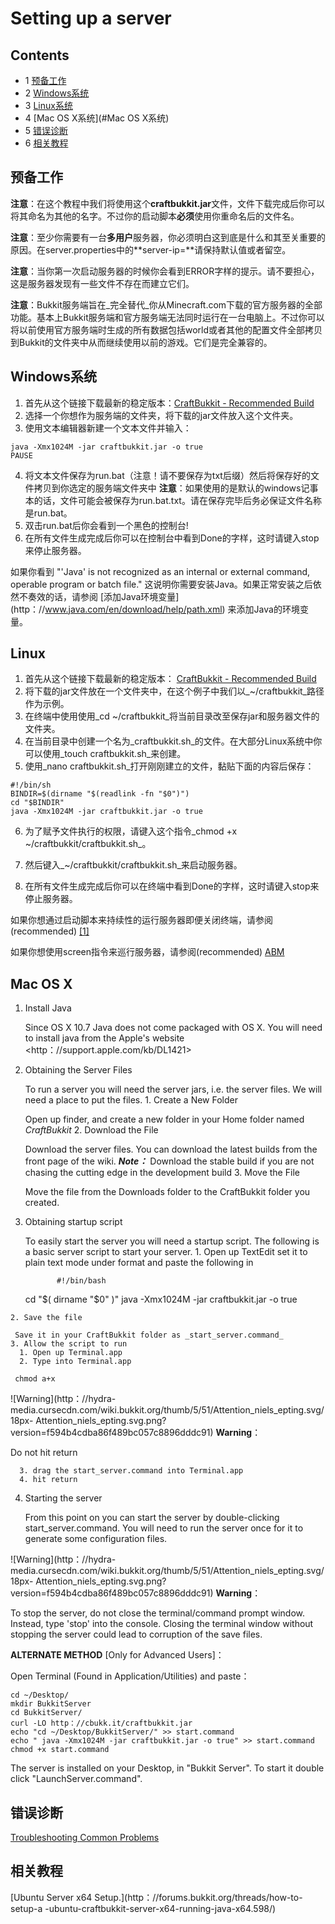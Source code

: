 #  Setting up a server

## Contents

  * 1 [预备工作](#预备工作)
  * 2 [Windows系统](#Windows系统)
  * 3 [Linux系统](#Linux系统)
  * 4 [Mac OS X系统](#Mac OS X系统)
  * 5 [错误诊断](#错误诊断)
  * 6 [相关教程](#相关教程)

## 预备工作

**注意**：在这个教程中我们将使用这个**craftbukkit.jar**文件，文件下载完成后你可以将其命名为其他的名字。不过你的启动脚本**必须**使用你重命名后的文件名。

**注意**：至少你需要有一台**多用户**服务器，你必须明白这到底是什么和其至关重要的原因。在server.properties中的**server-ip=**请保持默认值或者留空。

**注意**：当你第一次启动服务器的时候你会看到ERROR字样的提示。请不要担心，这是服务器发现有一些文件不存在而建立它们。

**注意**：Bukkit服务端旨在_完全替代_你从Minecraft.com下载的官方服务器的全部功能。基本上Bukkit服务端和官方服务端无法同时运行在一台电脑上。不过你可以将以前使用官方服务端时生成的所有数据包括world或者其他的配置文件全部拷贝到Bukkit的文件夹中从而继续使用以前的游戏。它们是完全兼容的。

##  Windows系统

   1. 首先从这个链接下载最新的稳定版本：[CraftBukkit - Recommended Build](http：//dl.bukkit.org/latest-rb/craftbukkit.jar)
   2. 选择一个你想作为服务端的文件夹，将下载的jar文件放入这个文件夹。
   3. 使用文本编辑器新建一个文本文件并输入：


    java -Xmx1024M -jar craftbukkit.jar -o true
    PAUSE


   4. 将文本文件保存为run.bat（注意！请不要保存为txt后缀）然后将保存好的文件拷贝到你选定的服务端文件夹中 **注意**：如果使用的是默认的windows记事本的话，文件可能会被保存为run.bat.txt。请在保存完毕后务必保证文件名称是run.bat。
   5. 双击run.bat后你会看到一个黑色的控制台!
   6. 在所有文件生成完成后你可以在控制台中看到Done的字样，这时请键入stop来停止服务器。

   如果你看到 "'Java' is not recognized as an internal or external command, operable program or batch file." 这说明你需要安装Java。如果正常安装之后依然不奏效的话，请参阅 [添加Java环境变量] (http：//www.java.com/en/download/help/path.xml) 来添加Java的环境变量。

##  Linux

   1. 首先从这个链接下载最新的稳定版本： [CraftBukkit - Recommended Build](http：//dl.bukkit.org/latest-rb/craftbukkit.jar)
   2. 将下载的jar文件放在一个文件夹中，在这个例子中我们以_~/craftbukkit_路径作为示例。
   3. 在终端中使用使用_cd ~/craftbukkit_将当前目录改至保存jar和服务器文件的文件夹。
   4. 在当前目录中创建一个名为_craftbukkit.sh_的文件。在大部分Linux系统中你可以使用_touch craftbukkit.sh_来创建。
   5. 使用_nano craftbukkit.sh_打开刚刚建立的文件，黏贴下面的内容后保存：


	#!/bin/sh
	BINDIR=$(dirname "$(readlink -fn "$0")")
	cd "$BINDIR"
	java -Xmx1024M -jar craftbukkit.jar -o true


   6. 为了赋予文件执行的权限，请键入这个指令_chmod +x ~/craftbukkit/craftbukkit.sh_。

   7. 然后键入_~/craftbukkit/craftbukkit.sh_来启动服务器。

   8. 在所有文件生成完成后你可以在终端中看到Done的字样，这时请键入stop来停止服务器。

   如果你想通过启动脚本来持续性的运行服务器即便关闭终端，请参阅(recommended) [[1]](https：//github.com/Ahtenus/minecraft-init)

   如果你想使用screen指令来巡行服务器，请参阅(recommended) [ABM](http：//dev.bukkit.org/server-mods/ascii-bukkit-menu/)

##  Mac OS X

  1. Install Java

     Since OS X 10.7 Java does not come packaged with OS X. You will need to install java from the Apple's website <http：//support.apple.com/kb/DL1421>
  2. Obtaining the Server Files

     To run a server you will need the server jars, i.e. the server files. We will need a place to put the files.
    1. Create a New Folder

     Open up finder, and create a new folder in your Home folder named _CraftBukkit_
    2. Download the File

     Download the server files. You can download the latest builds from the front page of the wiki.
     _**Note：**_ Download the stable build if you are not chasing the cutting edge in the development build
    3. Move the File

     Move the file from the Downloads folder to the CraftBukkit folder you created.
  3. Obtaining startup script

     To easily start the server you will need a startup script. The following is a basic server script to start your server.
    1. Open up TextEdit set it to plain text mode under format and paste the following in

                #!/bin/bash
        cd "$( dirname "$0" )"
        java -Xmx1024M -jar craftbukkit.jar -o true

    2. Save the file

     Save it in your CraftBukkit folder as _start_server.command_
    3. Allow the script to run
      1. Open up Terminal.app
      2. Type into Terminal.app

     chmod a+x


![Warning](http：//hydra-
media.cursecdn.com/wiki.bukkit.org/thumb/5/51/Attention_niels_epting.svg/18px-
Attention_niels_epting.svg.png?version=f594b4cdba86f489bc057c8896dddc91)
**Warning**：

Do not hit return

      3. drag the start_server.command into Terminal.app
      4. hit return
  4. Starting the server

     From this point on you can start the server by double-clicking start_server.command.
     You will need to run the server once for it to generate some configuration files.


![Warning](http：//hydra-
media.cursecdn.com/wiki.bukkit.org/thumb/5/51/Attention_niels_epting.svg/18px-
Attention_niels_epting.svg.png?version=f594b4cdba86f489bc057c8896dddc91)
**Warning**：

To stop the server, do not close the terminal/command prompt window. Instead,
type 'stop' into the console. Closing the terminal window without stopping the
server could lead to corruption of the save files.


**ALTERNATE METHOD** [Only for Advanced Users]：

Open Terminal (Found in Application/Utilities) and paste：



    cd ~/Desktop/
    mkdir BukkitServer
    cd BukkitServer/
    curl -LO http：//cbukk.it/craftbukkit.jar
    echo "cd ~/Desktop/BukkitServer/" >> start.command
    echo " java -Xmx1024M -jar craftbukkit.jar -o true" >> start.command
    chmod +x start.command


The server is installed on your Desktop, in "Bukkit Server". To start it
double click "LaunchServer.command".

## 错误诊断

[Troubleshooting Common Problems](/Troubleshooting_Common_Problems)

## 相关教程

[Ubuntu Server x64 Setup.](http：//forums.bukkit.org/threads/how-to-setup-a
-ubuntu-craftbukkit-server-x64-running-java-x64.598/)
